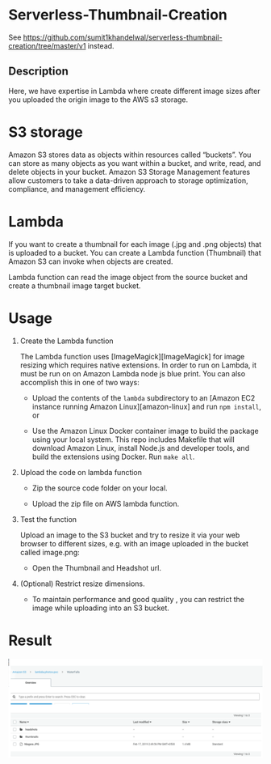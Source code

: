 # Serverless-Thumbnail-Creation

See https://github.com/sumit1khandelwal/serverless-thumbnail-creation/tree/master/v1 instead.

## Description

Here, we have expertise in Lambda where create different image sizes after you uploaded the origin image to the AWS s3 storage.

# S3 storage

Amazon S3 stores data as objects within resources called “buckets”. You can store as many objects as you want within a bucket, and write, read, and delete objects in your bucket. Amazon S3 Storage Management features allow customers to take a data-driven approach to storage optimization, compliance, and management efficiency. 

# Lambda  

If you want to create a thumbnail for each image (.jpg and .png objects) that is uploaded to a bucket. You can create a Lambda function (Thumbnail) that Amazon S3 can invoke when objects are created.

Lambda function can read the image object from the source bucket and create a thumbnail image target bucket.

# Usage

1. Create the Lambda function

   The Lambda function uses [ImageMagick][ImageMagick] for image resizing which requires
   native extensions. In order to run on Lambda, it must be run on on Amazon
   Lambda node js blue print. You can also accomplish this in one of two ways:

      - Upload the contents of the `lambda` subdirectory to an [Amazon EC2 instance
        running Amazon Linux][amazon-linux] and run `npm install`, or

      - Use the Amazon Linux Docker container image to build the package using your
        local system. This repo includes Makefile that will download Amazon Linux,
        install Node.js and developer tools, and build the extensions using Docker.
        Run `make all`.

2. Upload the code on lambda function

    - Zip the source code folder on your local.

    - Upload the zip file on AWS lambda function.

3. Test the function

    Upload an image to the S3 bucket and try to resize it via your web browser to different sizes, e.g. with an image uploaded in the bucket called image.png:

    - Open the Thumbnail and Headshot url.

4. (Optional) Restrict resize dimensions.

    - To maintain performance and good quality , you can restrict the image while uploading into an S3 bucket.


# Result

   ![S3-Thumbnail-Creation](https://github.com/sumit1khandelwal/serverless-thumbnail-creation/blob/develop/v1/S3-Thumbnail-Creation.png)
